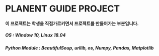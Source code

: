 PLANENT GUIDE PROJECT
=====================

#### 이 프로젝트는 학생을 직접가르키면서 프로젝트를 만들어가는 부분입니다.
##### OS : Window 10, Linux 18.04
##### Python Module : BeautifulSoup, urllib, os, Numpy, Pandas, Matplotlib

